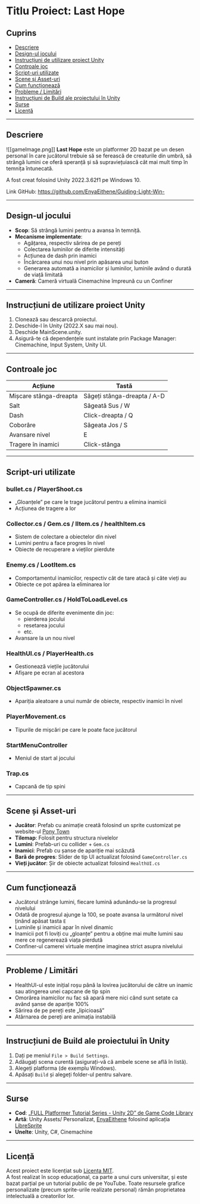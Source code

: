 # Titlu Proiect: Last Hope

## Cuprins
- [Descriere](#Descriere)
- [Design-ul jocului](#Design-ul%20jocului)
- [Instrucțiuni de utilizare proiect Unity](#Instrucțiuni%20de%20utilizare%20proiect%20Unity)
- [Controale joc](#Controale%20joc)
- [Script-uri utilizate](#Script-uri%20utilizate)
- [Scene și Asset-uri](#Scene%20și%20Asset-uri)
- [Cum funcționează](#Cum%20funcționează)
- [Probleme / Limitări](#Probleme%20/%20Limitări)
- [Instrucțiuni de Build ale proiectului în Unity](#Instrucțiuni%20de%20Build%20ale%20proiectului%20în%20Unity)
- [Surse](#Surse)
- [Licență](#Licență)

---
## Descriere
![[gameImage.png]]
**Last Hope** este un platformer 2D bazat pe un desen personal în care jucătorul trebuie să se ferească de creaturile din umbră, să strângă lumini ce oferă speranță și să supraviețuiască cât mai mult timp în temnița întunecată.

A fost creat folosind Unity 2022.3.62f1 pe Windows 10.

Link GitHub: https://github.com/EnyaEithene/Guiding-Light-Win-

---
## Design-ul jocului
- **Scop**: Să strângă lumini pentru a avansa în temniță.
- **Mecanisme implementate**:
	- Agățarea, respectiv sărirea de pe pereți
	- Colectarea luminilor de diferite intensități
	- Acțiunea de dash prin inamici
	- Încărcarea unui nou nivel prin apăsarea unui buton
	- Generarea automată a inamicilor și luminilor, luminile având o durată de viață limitată
- **Cameră**: Cameră virtuală Cinemachine împreună cu un Confiner

---
## Instrucțiuni de utilizare proiect Unity
1. Clonează sau descarcă proiectul.
2. Deschide-l în Unity (2022.X sau mai nou).
3. Deschide MainScene.unity.
4. Asigură-te că dependențele sunt instalate prin Package Manager: Cinemachine, Input System, Unity UI.

---
## Controale joc

| Acțiune                | Tastă                       |
| ---------------------- | --------------------------- |
| Mișcare stânga-dreapta | Săgeți stânga-dreapta / A-D |
| Salt                   | Săgeată Sus / W             |
| Dash                   | Click-dreapta / Q           |
| Coborâre               | Săgeata Jos / S             |
| Avansare nivel         | E                           |
| Tragere în inamici     | Click-stânga                |

---
## Script-uri utilizate
### bullet.cs / PlayerShoot.cs
- „Gloanțele” pe care le trage jucătorul pentru a elimina inamicii
- Acțiunea de tragere a lor

### Collector.cs / Gem.cs / IItem.cs / healthItem.cs
- Sistem de colectare a obiectelor din nivel
- Lumini pentru a face progres în nivel
- Obiecte de recuperare a vieților pierdute

### Enemy.cs / LootItem.cs
- Comportamentul inamicilor, respectiv cât de tare atacă și câte vieți au
- Obiecte ce pot apărea la eliminarea lor

### GameController.cs / HoldToLoadLevel.cs
- Se ocupă de diferite evenimente din joc:
	- pierderea jocului
	- resetarea jocului
	- etc.
- Avansare la un nou nivel

### HealthUI.cs / PlayerHealth.cs
- Gestionează viețile jucătorului
- Afișare pe ecran al acestora

### ObjectSpawner.cs
- Apariția aleatoare a unui număr de obiecte, respectiv inamici în nivel

### PlayerMovement.cs
- Tipurile de mișcări pe care le poate face jucătorul

### StartMenuController
- Meniul de start al jocului

### Trap.cs
- Capcană de tip spini

---
## Scene și Asset-uri
- **Jucător**: Prefab cu animație creată folosind un sprite customizat pe website-ul [Pony Town](https://pony.town/character)
- **Tilemap**: Folosit pentru structura nivelelor
- **Lumini**: Prefab-uri cu collider + `Gem.cs`
- **Inamici**: Prefab cu șanse de apariție mai scăzută
- **Bară de progres**: Slider de tip UI actualizat folosind `GameController.cs`
- **Vieți jucător**: Șir de obiecte actualizat folosind `HealthUI.cs`

---
## Cum funcționează
- Jucătorul strânge lumini, fiecare lumină adunându-se la progresul nivelului
- Odată de progresul ajunge la 100, se poate avansa la următorul nivel ținând apăsat tasta `E`
- Luminile și inamicii apar în nivel dinamic
- Inamicii pot fi loviți cu „gloanțe” pentru a obține mai multe lumini sau mere ce regenerează viața pierdută
- Confiner-ul camerei virtuale menține imaginea strict asupra nivelului

---
## Probleme / Limitări
- HealthUI-ul este inițial roșu până la lovirea jucătorului de către un inamic sau atingerea unei capcane de tip spin
- Omorârea inamicilor nu fac să apară mere nici când sunt setate ca având șanse de apariție 100%
- Sărirea de pe pereți este „lipicioasă”
- Atârnarea de pereți are animația instabilă

---
## Instrucțiuni de Build ale proiectului în Unity
1. Dați pe meniul `File > Build Settings`.
2. Adăugați scena curentă (asigurați-vă că ambele scene se află în listă).
3. Alegeți platforma (de exemplu Windows).
4. Apăsați `Build` și alegeți folder-ul pentru salvare.

---
## Surse
- **Cod**: [„FULL Platformer Tutorial Series - Unity 2D” de Game Code Library](https://www.youtube.com/playlist?list=PLaaFfzxy_80EWnrTHyUkkIy6mJrhwGYN0)
- **Artă**: Unity Assets/ Personalizat, [EnyaEithene](https://github.com/EnyaEithene) folosind aplicația [LibreSprite](https://libresprite.github.io/#!/)
- **Unelte**: Unity, C#, Cinemachine

---
## Licență

Acest proiect este licențiat sub [Licența MIT](LICENSE).  
A fost realizat în scop educațional, ca parte a unui curs universitar, și este bazat parțial pe un tutorial public de pe YouTube. Toate resursele grafice personalizate (precum sprite-urile realizate personal) rămân proprietatea intelectuală a creatorilor lor.
